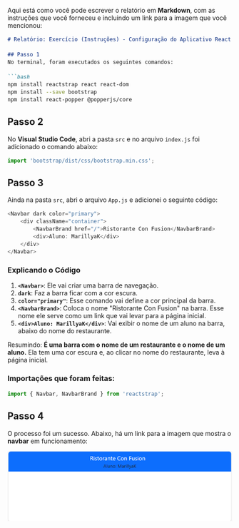 Aqui está como você pode escrever o relatório em **Markdown**, com as instruções que você forneceu e incluindo um link para a imagem que você mencionou:

```markdown
# Relatório: Exercício (Instruções) - Configuração do Aplicativo React

## Passo 1
No terminal, foram executados os seguintes comandos:

```bash
npm install reactstrap react react-dom
npm install --save bootstrap
npm install react-popper @popperjs/core
```

## Passo 2
No **Visual Studio Code**, abri a pasta `src` e no arquivo `index.js` foi adicionado o comando abaixo:

```js
import 'bootstrap/dist/css/bootstrap.min.css';
```

## Passo 3
Ainda na pasta `src`, abri o arquivo `App.js` e adicionei o seguinte código:

```js
<Navbar dark color="primary">
    <div className="container">
        <NavbarBrand href="/">Ristorante Con Fusion</NavbarBrand>
        <div>Aluno: MarillyaK</div>
    </div>
</Navbar>
```

### Explicando o Código

1. **`<Navbar>`**: Ele vai criar uma barra de navegação.
2. **`dark`**: Faz a barra ficar com a cor escura.
3. **`color="primary"`**: Esse comando vai define a cor principal da barra.
4. **`<NavbarBrand>`**: Coloca o nome "Ristorante Con Fusion" na barra. Esse nome ele serve como um link que vai levar para a página inicial.
5. **`<div>Aluno: MarillyaK</div>`**: Vai exibir o nome de um aluno na barra, abaixo do nome do restaurante.

Resumindo: **É uma barra com o nome de um restaurante e o nome de um aluno.** Ela tem uma cor escura e, ao clicar no nome do restaurante, leva à página inicial.

### Importações que foram feitas:

```js
import { Navbar, NavbarBrand } from 'reactstrap';
```

## Passo 4
O processo foi um sucesso. Abaixo, há um link para a imagem que mostra o **navbar** em funcionamento:

![Imagem](atv.png)


